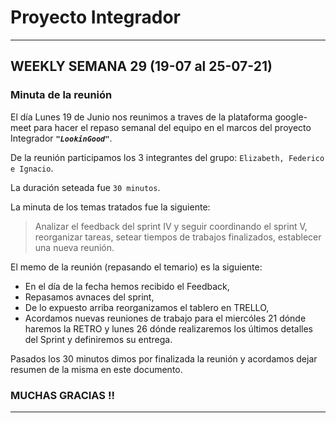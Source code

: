 
# Proyecto Integrador

--------------------------------
## WEEKLY SEMANA 29 (19-07 al 25-07-21)

### Minuta de la reunión

El día Lunes 19 de Junio nos reunimos a traves de la plataforma google-meet
para hacer el repaso semanal del equipo en el marcos del proyecto Integrador ***`"LookinGood"`***. 

De la reunión participamos los 3 integrantes del grupo: `Elizabeth, Federico e Ignacio`.

La duración seteada fue `30 minutos`.

La minuta de los temas tratados fue la siguiente:

> Analizar el feedback del sprint IV y seguir coordinando el sprint V,
> reorganizar tareas,
> setear tiempos de trabajos finalizados,
> establecer una nueva reunión. 

El memo de la reunión (repasando el temario) es la siguiente:

* En el día de la fecha hemos recibido el Feedback,
* Repasamos avnaces del sprint,
* De lo expuesto arriba reorganizamos el tablero en TRELLO,
* Acordamos nuevas reuniones de trabajo para el miercóles 21 dónde haremos la RETRO y lunes 26 dónde realizaremos los últimos detalles del Sprint y definiremos su entrega.


Pasados los 30 minutos dimos por finalizada la reunión y acordamos dejar resumen de la misma en este documento.

### MUCHAS GRACIAS !!
--------------------------------
